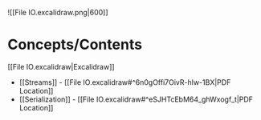 ![[File IO.excalidraw.png|600]]
# Concepts/Contents

[[File IO.excalidraw|Excalidraw]]

- [[Streams]] - [[File IO.excalidraw#^6n0gOffi7OivR-hlw-1BX|PDF Location]]
- [[Serialization]] - [[File IO.excalidraw#^eSJHTcEbM64_ghWxogf_t|PDF Location]]